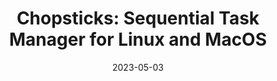 ---
title: "Chopsticks: Sequential Task Manager for Linux and MacOS"
draft: false
date: 2023-05-03
description: "I often run complex computing jobs on a single node. When I am ready to leave, and the submitted task has not yet finished, I still wanna append new tasks so that it has done more work when I come back. Therefore I build a task manager similar to SLURM, but in a serial execution style."
language: 'Python'
platform: 'Linux/MacOS'
link: 'https://github.com/InkosiZhong/Chopsticks'
tags:
  - Developments
---